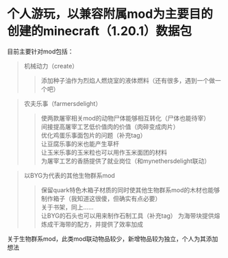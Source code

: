 # 个人游玩，以兼容附属mod为主要目的创建的minecraft（1.20.1）数据包  
目前主要针对mod包括：
>机械动力（create）  
>>添加种子油作为烈焰人燃烧室的液体燃料（还有很多，遇到一个做一个吧）  

>农夫乐事（farmersdelight）  
>>使两款屠宰相关mod的动物尸体能够相互转化（尸体也能待宰）  
>>间接提高屠宰工艺低价值肉的价值（肉碎变成肉片）  
>>优化鸡蛋乐事面包片的问题（补充tag）  
>>让豆腐乐事的米也能产生草杆  
>>让玉米乐事的玉米粒也可以用作玉米面团的材料  
>>为屠宰工艺的香肠提供了就业岗位（和mynethersdelight联动）

>以BYG为代表的其他生物群系mod
>>保留quark特色木箱子材质的同时使其他生物群系mod的木材也能够制作箱子（我知道这很傻，但确实有点必要）  
>>关于书架，同上……  
>>让BYG的石头也可以用来制作石制工具（补充tag）
>>为海带块提供熔炼成干海带的配方，并提供了效率加成

关于生物群系mod，此类mod联动物品较少，新增物品较为独立，个人为其添加想法



